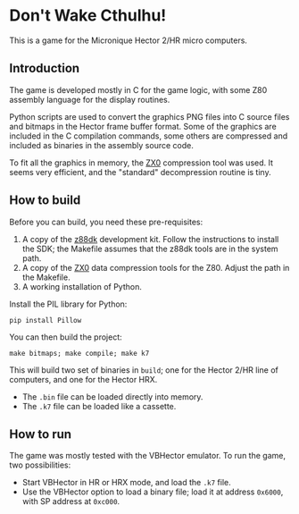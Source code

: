# Don't Wake Cthulhu!

This is a game for the Micronique Hector 2/HR micro computers.

## Introduction

The game is developed mostly in C for the game logic, with some Z80 assembly language for the display routines.

Python scripts are used to convert the graphics PNG files into C source files and bitmaps in the Hector frame buffer format. Some of the graphics are included in the C compilation commands, some others are compressed and included as binaries in the assembly source code.

To fit all the graphics in memory, the [ZX0](https://github.com/einar-saukas/ZX0) compression tool was used. It seems very efficient, and the "standard" decompression routine is tiny.

## How to build

Before you can build, you need these pre-requisites:

1. A copy of the [z88dk](https://github.com/z88dk/z88dk/wiki) development kit. Follow the instructions to install the SDK; the Makefile assumes that the z88dk tools are in the system path.
2. A copy of the [ZX0](https://github.com/einar-saukas/ZX0) data compression tools for the Z80. Adjust the path in the Makefile.
3. A working installation of Python.

Install the PIL library for Python:

```
pip install Pillow
```

You can then build the project:

```
make bitmaps; make compile; make k7
```

This will build two set of binaries in `build`; one for the Hector 2/HR line of computers, and one for the Hector HRX.

- The `.bin` file can be loaded directly into memory.
- The `.k7` file can be loaded like a cassette.

## How to run

The game was mostly tested with the VBHector emulator. To run the game, two possibilities:

- Start VBHector in HR or HRX mode, and load the `.k7` file.
- Use the VBHector option to load a binary file; load it at address `0x6000`, with SP address at `0xc000`.
